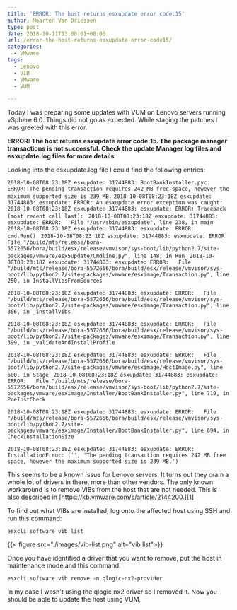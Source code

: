 ```yaml
---
title: 'ERROR: The host returns esxupdate error code:15'
author: Maarten Van Driessen
type: post
date: 2018-10-11T13:00:01+00:00
url: /error-the-host-returns-esxupdate-error-code15/
categories:
  - VMware
tags:
  - Lenovo
  - VIB
  - VMware
  - VUM

---
```

Today I was preparing some updates with VUM on Lenovo servers running vSphere 6.0. Things did not go as expected. While staging the patches I was greeted with this error.

**ERROR: The host returns esxupdate error code:15. The package manager transactions is not successful. Check the update Manager log files and esxupdate.log files for more details.**

Looking into the esxupdate.log file I could find the following entries:

``` 2018-10-08T08:23:18Z esxupdate: 31744883: BootBankInstaller.pyc: ERROR: The pending transaction requires 242 MB free space, however the maximum supported size is 239 MB. ```
```2018-10-08T08:23:18Z esxupdate: 31744883: esxupdate: ERROR: An esxupdate error exception was caught: ```
```2018-10-08T08:23:18Z esxupdate: 31744883: esxupdate: ERROR: Traceback (most recent call last): ```
```2018-10-08T08:23:18Z esxupdate: 31744883: esxupdate: ERROR:   File "/usr/sbin/esxupdate", line 238, in main ```
```2018-10-08T08:23:18Z esxupdate: 31744883: esxupdate: ERROR:     cmd.Run() ```
```2018-10-08T08:23:18Z esxupdate: 31744883: esxupdate: ERROR:   File "/build/mts/release/bora-5572656/bora/build/esx/release/vmvisor/sys-boot/lib/python2.7/site-packages/vmware/esx5update/Cmdline.py", line 148, in Run ```
```2018-10-08T08:23:18Z esxupdate: 31744883: esxupdate: ERROR:   File "/build/mts/release/bora-5572656/bora/build/esx/release/vmvisor/sys-boot/lib/python2.7/site-packages/vmware/esximage/Transaction.py", line 250, in InstallVibsFromSources ```

```2018-10-08T08:23:18Z esxupdate: 31744883: esxupdate: ERROR:   File "/build/mts/release/bora-5572656/bora/build/esx/release/vmvisor/sys-boot/lib/python2.7/site-packages/vmware/esximage/Transaction.py", line 356, in _installVibs ```

```2018-10-08T08:23:18Z esxupdate: 31744883: esxupdate: ERROR:   File "/build/mts/release/bora-5572656/bora/build/esx/release/vmvisor/sys-boot/lib/python2.7/site-packages/vmware/esximage/Transaction.py", line 399, in _validateAndInstallProfile ```

```2018-10-08T08:23:18Z esxupdate: 31744883: esxupdate: ERROR:   File "/build/mts/release/bora-5572656/bora/build/esx/release/vmvisor/sys-boot/lib/python2.7/site-packages/vmware/esximage/HostImage.py", line 600, in Stage ```
```2018-10-08T08:23:18Z esxupdate: 31744883: esxupdate: ERROR:   File "/build/mts/release/bora-5572656/bora/build/esx/release/vmvisor/sys-boot/lib/python2.7/site-packages/vmware/esximage/Installer/BootBankInstaller.py", line 719, in PreInstCheck ```

```2018-10-08T08:23:18Z esxupdate: 31744883: esxupdate: ERROR:   File "/build/mts/release/bora-5572656/bora/build/esx/release/vmvisor/sys-boot/lib/python2.7/site-packages/vmware/esximage/Installer/BootBankInstaller.py", line 694, in CheckInstallationSize ```

``` 2018-10-08T08:23:18Z esxupdate: 31744883: esxupdate: ERROR: InstallationError: ('', 'The pending transaction requires 242 MB free space, however the maximum supported size is 239 MB.') ```

This seems to be a known issue for Lenovo servers. It turns out they cram a whole lot of drivers in there, more than other vendors. The only known workaround is to remove VIBs from the host that are not needed. This is also described in [https://kb.vmware.com/s/article/2144200.][1]

To find out what VIBs are installed, log onto the affected host using SSH and run this command:

```esxcli software vib list```

{{< figure src="./images/vib-list.png" alt="vib list">}}

Once you have identified a driver that you want to remove, put the host in maintenance mode and this command:

```esxcli software vib remove -n qlogic-nx2-provider```

In my case I wasn't using the qlogic nx2 driver so I removed it. Now you should be able to update the host using VUM,

 [1]: https://kb.vmware.com/s/article/2144200